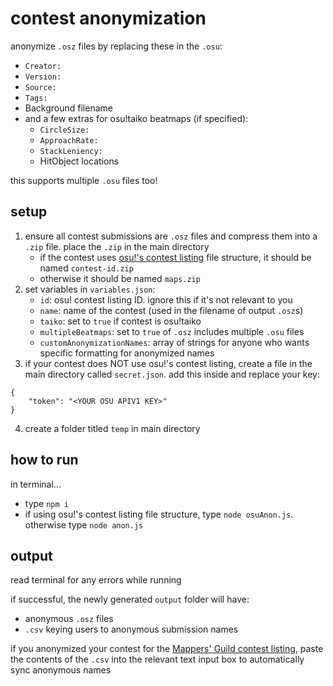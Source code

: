 # contest anonymization

anonymize `.osz` files by replacing these in the `.osu`:

- `Creator:`
- `Version:`
- `Source:`
- `Tags:`
- Background filename
- and a few extras for osu!taiko beatmaps (if specified):
    - `CircleSize:`
    - `ApproachRate:`
    - `StackLeniency:`
    - HitObject locations

this supports multiple `.osu` files too!

## setup

1. ensure all contest submissions are `.osz` files and compress them into a `.zip` file. place the `.zip` in the main directory
    - if the contest uses [osu!'s contest listing](https://osu.ppy.sh/community/contests) file structure, it should be named `contest-id.zip`
    - otherwise it should be named `maps.zip`
2. set variables in `variables.json`:
    - `id`: osu! contest listing ID. ignore this if it's not relevant to you
    - `name`: name of the contest (used in the filename of output `.osz`s)
    - `taiko`: set to `true` if contest is osu!taiko
    - `multipleBeatmaps`: set to `true` of `.osz` includes multiple `.osu` files
    - `customAnonymizationNames`: array of strings for anyone who wants specific formatting for anonymized names
3. if your contest does NOT use osu!'s contest listing, create a file in the main directory called `secret.json`. add this inside and replace your key:
```
{
    "token": "<YOUR OSU APIV1 KEY>"
}
```
4. create a folder titled `temp` in main directory

## how to run

in terminal...

- type `npm i`
- if using osu!'s contest listing file structure, type `node osuAnon.js`. otherwise type `node anon.js`

## output

read terminal for any errors while running

if successful, the newly generated `output` folder will have:

- anonymous `.osz` files
- `.csv` keying users to anonymous submission names

if you anonymized your contest for the [Mappers' Guild contest listing](https://mappersguild.com/contests/listing), paste the contents of the `.csv` into the relevant text input box to automatically sync anonymous names

